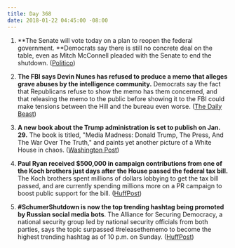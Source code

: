```yaml
---
title: Day 368
date: 2018-01-22 04:45:00 -08:00
---
```


1. **The Senate will vote today on a plan to reopen the federal government. **Democrats say there is still no concrete deal on the table, even as Mitch McConnell pleaded with the Senate to end the shutdown. ([Politico](https://www.politico.com/story/2018/01/21/government-shutdown-2018-trump-senate-354113))

2. **The FBI says Devin Nunes has refused to produce a memo that alleges grave abuses by the intelligence community.** Democrats say the fact that Republicans refuse to show the memo has them concerned, and that releasing the memo to the public before showing it to the FBI could make tensions between the Hill and the bureau even worse. ([The Daily Beast](https://www.thedailybeast.com/the-fbi-hasnt-even-seen-devin-nunes-releasethememo-memo))

3. **A new book about the Trump administration is set to publish on Jan. 29.** The book is titled, "Media Madness: Donald Trump, The Press, And The War Over The Truth," and paints yet another picture of a White House in chaos. ([Washington Post](https://www.washingtonpost.com/politics/defiance-disorder-another-new-book-portrays-chaos-in-trumps-white-house/2018/01/21/9362d160-febd-11e7-93f5-53a3a47824e8_story.html?utm_term=.f106a44e76fa))

4. **Paul Ryan received $500,000 in campaign contributions from one of the Koch brothers just days after the House passed the federal tax bill.** The Koch brothers spent millions of dollars lobbying to get the tax bill passed, and are currently spending millions more on a PR campaign to boost public support for the bill. ([HuffPost](https://www.huffingtonpost.com/entry/koch-paysout-to-ryan-after-taxlaw_us_5a63ce41e4b0dc592a09697c))

5. **#SchumerShutdown is now the top trending hashtag being promoted by Russian social media bots**. The Alliance for Securing Democracy, a national security group led by national security officials from both parties, says the topic surpassed #releasethememo to become the highest trending hashtag as of 10 p.m. on Sunday. ([HuffPost](https://www.huffingtonpost.com/entry/government-shutdown-russia-twitter-trump_us_5a654795e4b0dc592a0a06c8))